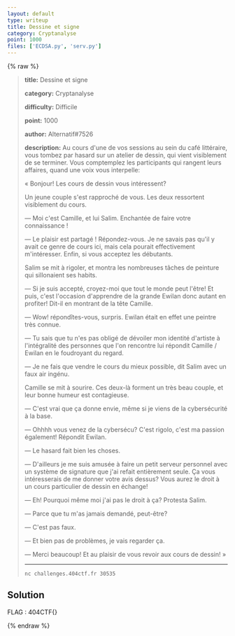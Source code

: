 ```yaml
---
layout: default
type: writeup
title: Dessine et signe
category: Cryptanalyse
point: 1000
files: ['ECDSA.py', 'serv.py']
---
```


{% raw %}
> **title:** Dessine et signe
>
> **category:** Cryptanalyse
>
> **difficulty:** Difficile
>
> **point:** 1000
>
> **author:** Alternatif#7526
>
> **description:**
> Au cours d'une de vos sessions au sein du café littéraire, vous tombez par hasard sur un atelier de dessin, qui vient visiblement de se terminer. Vous comptemplez les participants qui rangent leurs affaires, quand une voix vous interpelle:  
> 
> « Bonjour! Les cours de dessin vous intéressent?  
> 
> Un jeune couple s'est rapproché de vous. Les deux ressortent visiblement du cours.  
> 
> — Moi c'est Camille, et lui Salim. Enchantée de faire votre connaissance !  
> 
> — Le plaisir est partagé ! Répondez-vous. Je ne savais pas qu'il y avait ce genre de cours ici, mais cela pourait effectivement m'intéresser. Enfin, si vous acceptez les débutants.   
> 
> Salim se mit à rigoler, et montra les nombreuses tâches de peinture qui sillonaient ses habits.  
> 
> — Si je suis accepté, croyez-moi que tout le monde peut l'être! Et puis, c'est l'occasion d'apprendre de la grande Ewilan donc autant en profiter! Dit-il en montrant de la tête Camille.  
> 
> — Wow! répondîtes-vous, surpris. Ewilan était en effet une peintre très connue.  
> 
> — Tu sais que tu n'es pas obligé de dévoiler mon identité d'artiste à l'intégralité des personnes que l'on rencontre lui répondit Camille / Ewilan en le foudroyant du regard.  
> 
> — Je ne fais que vendre le cours du mieux possible, dit Salim avec un faux air ingénu.  
> 
> Camille se mit à sourire. Ces deux-là forment un très beau couple, et leur bonne humeur est contagieuse.  
> 
> — C'est vrai que ça donne envie, même si je viens de la cybersécurité à la base.  
> 
> — Ohhhh vous venez de la cybersécu? C'est rigolo, c'est ma passion également! Répondit Ewilan.  
> 
> — Le hasard fait bien les choses.  
> 
> — D'ailleurs je me suis amusée à faire un petit serveur personnel avec un système de signature que j'ai refait entièrement seule. Ça vous intéresserais de me donner votre avis dessus? Vous aurez le droit à un cours particulier de dessin en échange!  
> 
> — Eh! Pourquoi même moi j'ai pas le droit à ça? Protesta Salim.  
> 
> — Parce que tu m'as jamais demandé, peut-être?  
> 
> — C'est pas faux.  
> 
> — Et bien pas de problèmes, je vais regarder ça.  
> 
> — Merci beaucoup! Et au plaisir de vous revoir aux cours de dessin! »
> 
> ***
> 
> ```
> nc challenges.404ctf.fr 30535
> ```

## Solution


<span class="flag">FLAG : 404CTF{}</span>

{% endraw %}